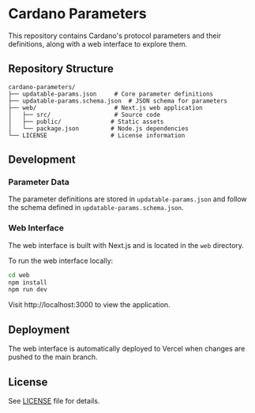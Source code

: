 # Cardano Parameters

This repository contains Cardano's protocol parameters and their definitions, along with a web interface to explore them.

## Repository Structure

```
cardano-parameters/
├── updatable-params.json     # Core parameter definitions
├── updatable-params.schema.json  # JSON schema for parameters
├── web/                      # Next.js web application
│   ├── src/                  # Source code
│   ├── public/              # Static assets
│   └── package.json         # Node.js dependencies
└── LICENSE                  # License information
```

## Development

### Parameter Data
The parameter definitions are stored in `updatable-params.json` and follow the schema defined in `updatable-params.schema.json`.

### Web Interface
The web interface is built with Next.js and is located in the `web` directory.

To run the web interface locally:

```bash
cd web
npm install
npm run dev
```

Visit http://localhost:3000 to view the application.

## Deployment

The web interface is automatically deployed to Vercel when changes are pushed to the main branch.

## License

See [LICENSE](LICENSE) file for details.